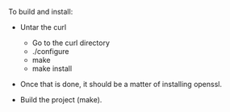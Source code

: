 To build and install:

* Untar the curl
  * Go to the curl directory
  * ./configure
  * make
  * make install

* Once that is done, it should be a matter of installing openssl.
* Build the project (make).
